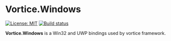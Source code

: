 # Vortice.Windows

[![License: MIT](https://img.shields.io/badge/License-MIT-yellow.svg)](https://github.com/amerkoleci/Vortice.Windows/blob/master/LICENSE)
[![Build status](https://ci.appveyor.com/api/projects/status/54uewba9y4r2pd0d?svg=true)](https://ci.appveyor.com/project/amerkoleci/vortice-windows)

**Vortice.Windows** is a Win32 and UWP bindings used by vortice framework.
